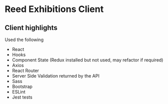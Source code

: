 # Reed Exhibitions Client

## Client highlights

Used the following

  * React
  * Hooks
  * Component State (Redux installed but not used, may refactor if required)
  * Axios
  * React Router
  * Server Side Validation returned by the API
  * Sass
  * Bootstrap
  * ESLint
  * Jest tests
  
